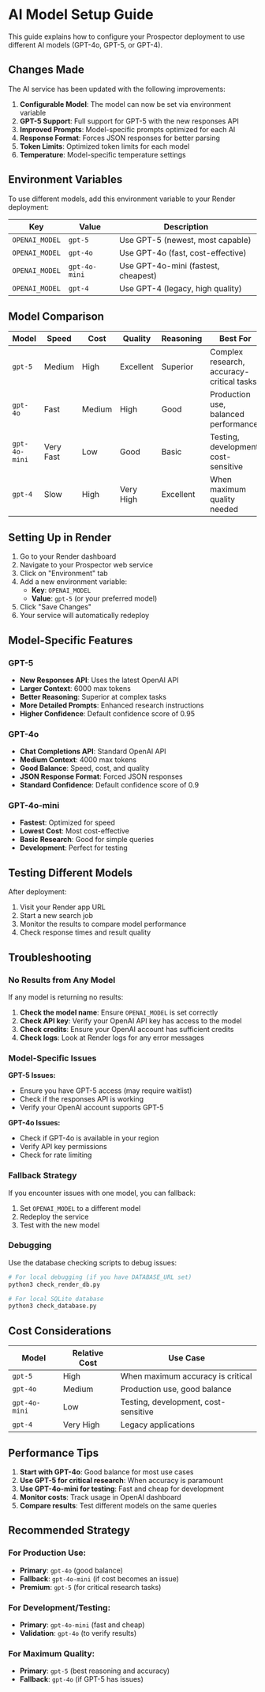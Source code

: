 # AI Model Setup Guide

This guide explains how to configure your Prospector deployment to use different AI models (GPT-4o, GPT-5, or GPT-4).

## Changes Made

The AI service has been updated with the following improvements:

1. **Configurable Model**: The model can now be set via environment variable
2. **GPT-5 Support**: Full support for GPT-5 with the new responses API
3. **Improved Prompts**: Model-specific prompts optimized for each AI
4. **Response Format**: Forces JSON responses for better parsing
5. **Token Limits**: Optimized token limits for each model
6. **Temperature**: Model-specific temperature settings

## Environment Variables

To use different models, add this environment variable to your Render deployment:

| Key | Value | Description |
|-----|-------|-------------|
| `OPENAI_MODEL` | `gpt-5` | Use GPT-5 (newest, most capable) |
| `OPENAI_MODEL` | `gpt-4o` | Use GPT-4o (fast, cost-effective) |
| `OPENAI_MODEL` | `gpt-4o-mini` | Use GPT-4o-mini (fastest, cheapest) |
| `OPENAI_MODEL` | `gpt-4` | Use GPT-4 (legacy, high quality) |

## Model Comparison

| Model | Speed | Cost | Quality | Reasoning | Best For |
|-------|-------|------|---------|-----------|----------|
| `gpt-5` | Medium | High | Excellent | Superior | Complex research, accuracy-critical tasks |
| `gpt-4o` | Fast | Medium | High | Good | Production use, balanced performance |
| `gpt-4o-mini` | Very Fast | Low | Good | Basic | Testing, development, cost-sensitive |
| `gpt-4` | Slow | High | Very High | Excellent | When maximum quality needed |

## Setting Up in Render

1. Go to your Render dashboard
2. Navigate to your Prospector web service
3. Click on "Environment" tab
4. Add a new environment variable:
   - **Key**: `OPENAI_MODEL`
   - **Value**: `gpt-5` (or your preferred model)
5. Click "Save Changes"
6. Your service will automatically redeploy

## Model-Specific Features

### GPT-5
- **New Responses API**: Uses the latest OpenAI API
- **Larger Context**: 6000 max tokens
- **Better Reasoning**: Superior at complex tasks
- **More Detailed Prompts**: Enhanced research instructions
- **Higher Confidence**: Default confidence score of 0.95

### GPT-4o
- **Chat Completions API**: Standard OpenAI API
- **Medium Context**: 4000 max tokens
- **Good Balance**: Speed, cost, and quality
- **JSON Response Format**: Forced JSON responses
- **Standard Confidence**: Default confidence score of 0.9

### GPT-4o-mini
- **Fastest**: Optimized for speed
- **Lowest Cost**: Most cost-effective
- **Basic Research**: Good for simple queries
- **Development**: Perfect for testing

## Testing Different Models

After deployment:

1. Visit your Render app URL
2. Start a new search job
3. Monitor the results to compare model performance
4. Check response times and result quality

## Troubleshooting

### No Results from Any Model

If any model is returning no results:

1. **Check the model name**: Ensure `OPENAI_MODEL` is set correctly
2. **Check API key**: Verify your OpenAI API key has access to the model
3. **Check credits**: Ensure your OpenAI account has sufficient credits
4. **Check logs**: Look at Render logs for any error messages

### Model-Specific Issues

**GPT-5 Issues:**
- Ensure you have GPT-5 access (may require waitlist)
- Check if the responses API is working
- Verify your OpenAI account supports GPT-5

**GPT-4o Issues:**
- Check if GPT-4o is available in your region
- Verify API key permissions
- Check for rate limiting

### Fallback Strategy

If you encounter issues with one model, you can fallback:

1. Set `OPENAI_MODEL` to a different model
2. Redeploy the service
3. Test with the new model

### Debugging

Use the database checking scripts to debug issues:

```bash
# For local debugging (if you have DATABASE_URL set)
python3 check_render_db.py

# For local SQLite database
python3 check_database.py
```

## Cost Considerations

| Model | Relative Cost | Use Case |
|-------|---------------|----------|
| `gpt-5` | High | When maximum accuracy is critical |
| `gpt-4o` | Medium | Production use, good balance |
| `gpt-4o-mini` | Low | Testing, development, cost-sensitive |
| `gpt-4` | Very High | Legacy applications |

## Performance Tips

1. **Start with GPT-4o**: Good balance for most use cases
2. **Use GPT-5 for critical research**: When accuracy is paramount
3. **Use GPT-4o-mini for testing**: Fast and cheap for development
4. **Monitor costs**: Track usage in OpenAI dashboard
5. **Compare results**: Test different models on the same queries

## Recommended Strategy

### For Production Use:
- **Primary**: `gpt-4o` (good balance)
- **Fallback**: `gpt-4o-mini` (if cost becomes an issue)
- **Premium**: `gpt-5` (for critical research tasks)

### For Development/Testing:
- **Primary**: `gpt-4o-mini` (fast and cheap)
- **Validation**: `gpt-4o` (to verify results)

### For Maximum Quality:
- **Primary**: `gpt-5` (best reasoning and accuracy)
- **Fallback**: `gpt-4o` (if GPT-5 has issues)
